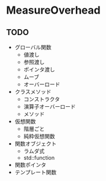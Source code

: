 # MeasureOverhead

## TODO

- グローバル関数
  - 値渡し
  - 参照渡し
  - ポインタ渡し
  - ムーブ
  - オーバーロード
- クラスメソッド
  - コンストラクタ
  - 演算子オーバーロード
  - メソッド
- 仮想関数
  - 階層ごと
  - 純粋仮想関数
- 関数オブジェクト
  - ラムダ式
  - std::function
- 関数ポインタ
- テンプレート関数